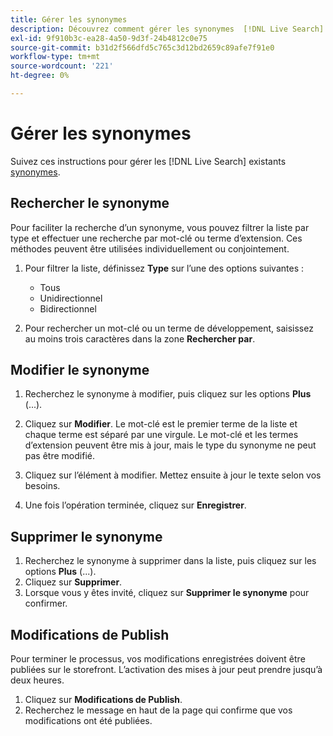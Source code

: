 ```yaml
---
title: Gérer les synonymes
description: Découvrez comment gérer les synonymes  [!DNL Live Search] .
exl-id: 9f910b3c-ea28-4a50-9d3f-24b4812c0e75
source-git-commit: b31d2f566dfd5c765c3d12bd2659c89afe7f91e0
workflow-type: tm+mt
source-wordcount: '221'
ht-degree: 0%

---
```


# Gérer les synonymes

Suivez ces instructions pour gérer les [!DNL Live Search] existants [synonymes](synonyms.md).

## Rechercher le synonyme

Pour faciliter la recherche d’un synonyme, vous pouvez filtrer la liste par type et effectuer une recherche par mot-clé ou terme d’extension.  Ces méthodes peuvent être utilisées individuellement ou conjointement.

1. Pour filtrer la liste, définissez **Type** sur l’une des options suivantes :

   * Tous
   * Unidirectionnel
   * Bidirectionnel

1. Pour rechercher un mot-clé ou un terme de développement, saisissez au moins trois caractères dans la zone **Rechercher par**.

## Modifier le synonyme

1. Recherchez le synonyme à modifier, puis cliquez sur les options **Plus** (...).

1. Cliquez sur **Modifier**.
Le mot-clé est le premier terme de la liste et chaque terme est séparé par une virgule. Le mot-clé et les termes d’extension peuvent être mis à jour, mais le type du synonyme ne peut pas être modifié.
1. Cliquez sur l’élément à modifier. Mettez ensuite à jour le texte selon vos besoins.

1. Une fois l’opération terminée, cliquez sur **Enregistrer**.

## Supprimer le synonyme

1. Recherchez le synonyme à supprimer dans la liste, puis cliquez sur les options **Plus** (...).
1. Cliquez sur **Supprimer**.
1. Lorsque vous y êtes invité, cliquez sur **Supprimer le synonyme** pour confirmer.

## Modifications de Publish

Pour terminer le processus, vos modifications enregistrées doivent être publiées sur le storefront. L’activation des mises à jour peut prendre jusqu’à deux heures.

1. Cliquez sur **Modifications de Publish**.
1. Recherchez le message en haut de la page qui confirme que vos modifications ont été publiées.

